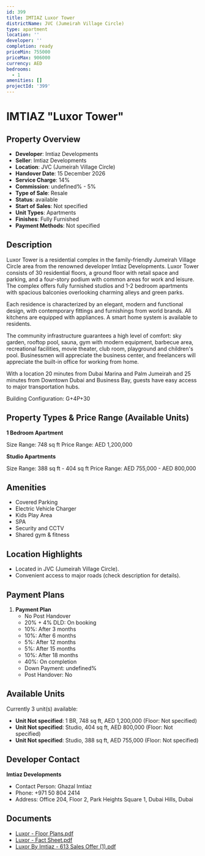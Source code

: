 ```yaml
---
id: 399
title: IMTIAZ Luxor Tower
districtName: JVC (Jumeirah Village Circle)
type: apartment
location: ''
developer: ''
completion: ready
priceMin: 755000
priceMax: 906000
currency: AED
bedrooms:
  - 1
amenities: []
projectId: '399'
---
```


# IMTIAZ "Luxor Tower"

## Property Overview
- **Developer**: Imtiaz Developments
- **Seller**: Imtiaz Developments
- **Location**: JVC (Jumeirah Village Circle)
- **Handover Date**: 15 December 2026
- **Service Charge**: 14%
- **Commission**: undefined% - 5%
- **Type of Sale**: Resale
- **Status**: available
- **Start of Sales**: Not specified
- **Unit Types**: Apartments
- **Finishes**: Fully Furnished
- **Payment Methods**: Not specified

## Description
Luxor Tower is a residential complex in the family-friendly Jumeirah Village Circle area from the renowned developer Imtiaz Developments. Luxor Tower consists of 30 residential floors, a ground floor with retail space and parking, and a four-story podium with common areas for work and leisure. The complex offers fully furnished studios and 1-2 bedroom apartments with spacious balconies overlooking charming alleys and green parks.

Each residence is characterized by an elegant, modern and functional design, with contemporary fittings and furnishings from world brands. All kitchens are equipped with appliances. A smart home system is available to residents. 

The community infrastructure guarantees a high level of comfort: sky garden, rooftop pool, sauna, gym with modern equipment, barbecue area, recreational facilities, movie theater, club room, playground and children's pool. Businessmen will appreciate the business center, and freelancers will appreciate the built-in office for working from home. 

With a location 20 minutes from Dubai Marina and Palm Jumeirah and 25 minutes from Downtown Dubai and Business Bay, guests have easy access to major transportation hubs.

Building Configuration: G+4P+30

## Property Types & Price Range (Available Units)
**1 Bedroom Apartment**

Size Range: 748 sq ft
Price Range: AED 1,200,000

**Studio Apartments**

Size Range: 388 sq ft - 404 sq ft
Price Range: AED 755,000 - AED 800,000

## Amenities
- Covered Parking
- Electric Vehicle Charger
- Kids Play Area
- SPA
- Security and CCTV
- Shared gym & fitness

## Location Highlights
- Located in JVC (Jumeirah Village Circle).
- Convenient access to major roads (check description for details).

## Payment Plans
1. **Payment Plan**
   - No Post Handover
   - 20% + 4% DLD: On booking
   - 10%: After 3 months
   - 10%: After 6 months
   - 5%: After 12 months
   - 5%: After 15 months
   - 10%: After 18 months
   - 40%: On completion
   - Down Payment: undefined%
   - Post Handover: No

## Available Units
Currently 3 unit(s) available:
- **Unit Not specified**: 1 BR, 748 sq ft, AED 1,200,000 (Floor: Not specified)
- **Unit Not specified**: Studio, 404 sq ft, AED 800,000 (Floor: Not specified)
- **Unit Not specified**: Studio, 388 sq ft, AED 755,000 (Floor: Not specified)

## Developer Contact
**Imtiaz Developments**
- Contact Person: Ghazal Imtiaz
- Phone: +971 50 804 2414
- Address: Office 204, Floor 2, Park Heights Square 1, Dubai Hills, Dubai

## Documents
- [Luxor - Floor Plans.pdf](https://cdn.geniemap.net/2023/08/30/Brm98eye3ux5d4GNS14FXOtdJqroIEOzuLfVeg0o.pdf)
- [Luxor - Fact Sheet.pdf](https://cdn.geniemap.net/2023/08/30/7WIwHSb1PdWYiHRgrRV1iBKecHxbd82psCvcz8M6.pdf)
- [Luxor By Imtiaz - 613 Sales Offer (1).pdf](https://cdn.geniemap.net/2023/09/25/SkWBDpj6nPVUmkpl4MwTNdMN2OWcjCfNm752fKpL.pdf)
